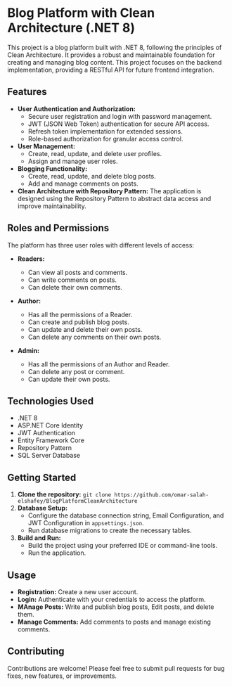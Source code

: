# Blog Platform with Clean Architecture (.NET 8)

This project is a blog platform built with .NET 8, following the principles of Clean Architecture. 
It provides a robust and maintainable foundation for creating and managing blog content. 
This project focuses on the backend implementation, providing a RESTful API for future frontend integration.

## Features

* **User Authentication and Authorization:**
    * Secure user registration and login with password management.
    * JWT (JSON Web Token) authentication for secure API access.
    * Refresh token implementation for extended sessions.
    * Role-based authorization for granular access control.
* **User Management:**
    * Create, read, update, and delete user profiles.
    * Assign and manage user roles.
* **Blogging Functionality:**
    * Create, read, update, and delete blog posts.
    * Add and manage comments on posts.
* **Clean Architecture with Repository Pattern:**  The application is designed using the Repository Pattern to abstract data access and improve maintainability.

## Roles and Permissions

The platform has three user roles with different levels of access:

* **Readers:**
    * Can view all posts and comments.
    * Can write comments on posts.
    * Can delete their own comments.

* **Author:**
    * Has all the permissions of a Reader.
    * Can create and publish blog posts.
    * Can update and delete their own posts.
    * Can delete any comments on their own posts.

* **Admin:**
    * Has all the permissions of an Author and Reader.
    * Can delete any post or comment.
    * Can update their own posts.

## Technologies Used

* .NET 8
* ASP.NET Core Identity
* JWT Authentication
* Entity Framework Core
* Repository Pattern
* SQL Server Database 

## Getting Started

1. **Clone the repository:** `git clone https://github.com/omar-salah-elshafey/BlogPlatformCleanArchitecture`
2. **Database Setup:**
    * Configure the database connection string, Email Configuration, and JWT Configuration in `appsettings.json`.
    * Run database migrations to create the necessary tables.
3. **Build and Run:**
    * Build the project using your preferred IDE or command-line tools.
    * Run the application.

## Usage

* **Registration:** Create a new user account.
* **Login:** Authenticate with your credentials to access the platform.
* **MAnage Posts:** Write and publish blog posts, Edit posts, and delete them.
* **Manage Comments:** Add comments to posts and manage existing comments.

## Contributing

Contributions are welcome! Please feel free to submit pull requests for bug fixes, new features, or improvements.
